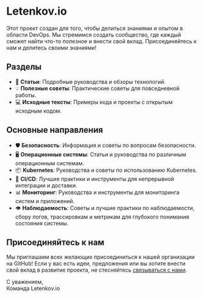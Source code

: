 # Letenkov.io

Этот проект создан для того, чтобы делиться знаниями и опытом в области DevOps. Мы стремимся создать сообщество, где каждый сможет найти что-то полезное и внести свой вклад. Присоединяйтесь к нам и делитесь своими знаниями!

## Разделы

- 📄 **Статьи**: Подробные руководства и обзоры технологий.
- 💡 **Полезные советы**: Практические советы для повседневной работы.
- 💻 **Исходные тексты**: Примеры кода и проекты с открытым исходным кодом.

## Основные направления

- 🛡️ **Безопасность**: Информация и советы по вопросам безопасности.
- 🖥️ **Операционные системы**: Статьи и руководства по различным операционным системам.
- 📦 **Kubernetes**: Руководства и советы по использованию Kubernetes.
- 🔄 **CI/CD**: Лучшие практики и инструменты для непрерывной интеграции и доставки.
- 📊 **Мониторинг**: Руководства и инструменты для мониторинга систем и приложений.
- 👁️ **Наблюдаемость**: Советы и лучшие практики по наблюдаемости, сбору логов, трассировкам и метрикам для глубокого понимания состояния системы.

## Присоединяйтесь к нам
Мы приглашаем всех желающих присоединиться к нашей организации на GitHub! Если у вас есть идеи, предложения или вы хотите внести свой вклад в развитие проекта, не стесняйтесь [связываться с нами](mailto:contact@letenkov.io).

С уважением,  
Команда Letenkov.io
